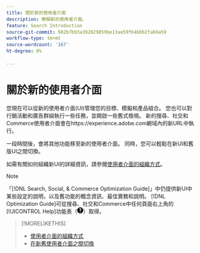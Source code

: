 ```yaml
---
title: 關於新的使用者介面
description: 瞭解新的使用者介面。
feature: Search Introduction
source-git-commit: 982b7b93a392029859be13ae59fb4b0b2fa69a59
workflow-type: tm+mt
source-wordcount: '167'
ht-degree: 0%

---
```


# 關於新的使用者介面

您現在可以從新的使用者介面(UI)管理您的目標、模擬和產品組合。 您也可以對行銷活動和廣告群組執行一些任務，並開啟一些舊式檢視。 新的搜尋、社交和Commerce使用者介面會在https://experience.adobe.com網域內的新URL中執行。

一段時間後，會將其他功能移至新的使用者介面。 同時，您可以輕鬆在新UI和舊版UI之間切換。

如需有關如何組織新UI的詳細資訊，請參閱[使用者介面的組織方式](/help/search-social-commerce/getting-started/user-interface.md)。

>[!NOTE]
>
>「[!DNL Search, Social, & Commerce Optimization Guide]」中仍提供新UI中某些設定的說明，以及舊功能的概念資訊、最佳實務和說明。 [!DNL Optimization Guide]可從搜尋、社交和Commerce中任何頁面右上角的[!UICONTROL Help]功能表（![說明功能表](/help/search-social-commerce/assets/help-main-menu.png "說明功能表")）取得。

>[!MORELIKETHIS]
>
>* [使用者介面的組織方式](/help/search-social-commerce/getting-started/user-interface.md)
>* [在新舊使用者介面之間切換](/help/search-social-commerce/getting-started/ui-switch.md)

